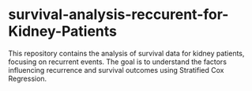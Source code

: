 # survival-analysis-reccurent-for-Kidney-Patients

This repository contains the analysis of survival data for kidney patients, focusing on recurrent events. The goal is to understand the factors influencing recurrence and survival outcomes using Stratified Cox Regression.
